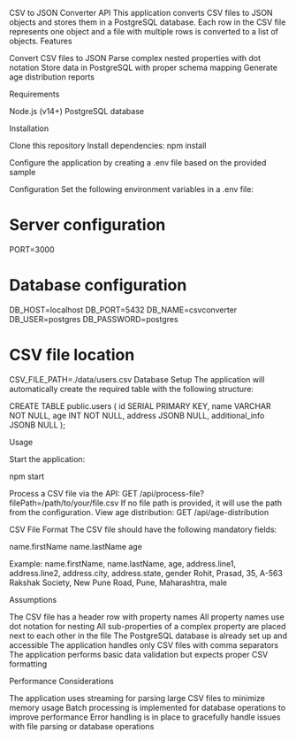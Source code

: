 CSV to JSON Converter API
This application converts CSV files to JSON objects and stores them in a PostgreSQL database. Each row in the CSV file represents one object and a file with multiple rows is converted to a list of objects.
Features

Convert CSV files to JSON
Parse complex nested properties with dot notation
Store data in PostgreSQL with proper schema mapping
Generate age distribution reports

Requirements

Node.js (v14+)
PostgreSQL database

Installation

Clone this repository
Install dependencies:
npm install

Configure the application by creating a .env file based on the provided sample

Configuration
Set the following environment variables in a .env file:
# Server configuration
PORT=3000

# Database configuration
DB_HOST=localhost
DB_PORT=5432
DB_NAME=csvconverter
DB_USER=postgres
DB_PASSWORD=postgres

# CSV file location
CSV_FILE_PATH=./data/users.csv
Database Setup
The application will automatically create the required table with the following structure:

CREATE TABLE public.users (
  id SERIAL PRIMARY KEY,
  name VARCHAR NOT NULL,
  age INT NOT NULL,
  address JSONB NULL,
  additional_info JSONB NULL
);


Usage

Start the application:

npm start

Process a CSV file via the API:
GET /api/process-file?filePath=/path/to/your/file.csv
If no file path is provided, it will use the path from the configuration.
View age distribution:
GET /api/age-distribution


CSV File Format
The CSV file should have the following mandatory fields:

name.firstName
name.lastName
age

Example:
name.firstName, name.lastName, age, address.line1, address.line2, address.city, address.state, gender
Rohit, Prasad, 35, A-563 Rakshak Society, New Pune Road, Pune, Maharashtra, male

Assumptions

The CSV file has a header row with property names
All property names use dot notation for nesting
All sub-properties of a complex property are placed next to each other in the file
The PostgreSQL database is already set up and accessible
The application handles only CSV files with comma separators
The application performs basic data validation but expects proper CSV formatting

Performance Considerations

The application uses streaming for parsing large CSV files to minimize memory usage
Batch processing is implemented for database operations to improve performance
Error handling is in place to gracefully handle issues with file parsing or database operations
